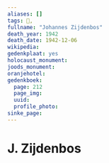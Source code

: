 ```yaml
---
aliases: []
tags: 👤, 
fullname: "Johannes Zijdenbos"
death_year: 1942
death_date: 1942-12-06
wikipedia:
gedenkplaat: yes
holocaust_monument:
joods_monument:
oranjehotel:
gedenkboek:
  page: 212
  page_img: 
  uuid: 
  profile_photo: 
sinke_page:
---
```


# J. Zijdenbos